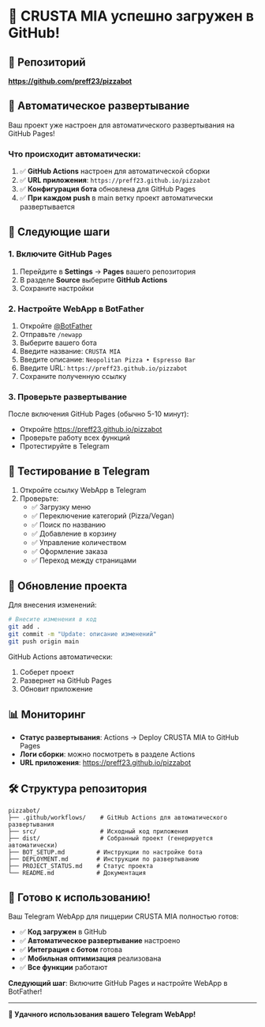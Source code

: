 # 🎉 CRUSTA MIA успешно загружен в GitHub!

## 📍 Репозиторий
**https://github.com/preff23/pizzabot**

## 🚀 Автоматическое развертывание

Ваш проект уже настроен для автоматического развертывания на GitHub Pages!

### Что происходит автоматически:
1. ✅ **GitHub Actions** настроен для автоматической сборки
2. ✅ **URL приложения**: `https://preff23.github.io/pizzabot`
3. ✅ **Конфигурация бота** обновлена для GitHub Pages
4. ✅ **При каждом push** в main ветку проект автоматически развертывается

## 🔧 Следующие шаги

### 1. Включите GitHub Pages
1. Перейдите в **Settings** → **Pages** вашего репозитория
2. В разделе **Source** выберите **GitHub Actions**
3. Сохраните настройки

### 2. Настройте WebApp в BotFather
1. Откройте [@BotFather](https://t.me/BotFather)
2. Отправьте `/newapp`
3. Выберите вашего бота
4. Введите название: `CRUSTA MIA`
5. Введите описание: `Neopolitan Pizza • Espresso Bar`
6. Введите URL: `https://preff23.github.io/pizzabot`
7. Сохраните полученную ссылку

### 3. Проверьте развертывание
После включения GitHub Pages (обычно 5-10 минут):
- Откройте https://preff23.github.io/pizzabot
- Проверьте работу всех функций
- Протестируйте в Telegram

## 📱 Тестирование в Telegram

1. Откройте ссылку WebApp в Telegram
2. Проверьте:
   - ✅ Загрузку меню
   - ✅ Переключение категорий (Pizza/Vegan)
   - ✅ Поиск по названию
   - ✅ Добавление в корзину
   - ✅ Управление количеством
   - ✅ Оформление заказа
   - ✅ Переход между страницами

## 🔄 Обновление проекта

Для внесения изменений:

```bash
# Внесите изменения в код
git add .
git commit -m "Update: описание изменений"
git push origin main
```

GitHub Actions автоматически:
1. Соберет проект
2. Развернет на GitHub Pages
3. Обновит приложение

## 📊 Мониторинг

- **Статус развертывания**: Actions → Deploy CRUSTA MIA to GitHub Pages
- **Логи сборки**: можно посмотреть в разделе Actions
- **URL приложения**: https://preff23.github.io/pizzabot

## 🛠️ Структура репозитория

```
pizzabot/
├── .github/workflows/    # GitHub Actions для автоматического развертывания
├── src/                  # Исходный код приложения
├── dist/                 # Собранный проект (генерируется автоматически)
├── BOT_SETUP.md         # Инструкции по настройке бота
├── DEPLOYMENT.md        # Инструкции по развертыванию
├── PROJECT_STATUS.md    # Статус проекта
└── README.md            # Документация
```

## 🎯 Готово к использованию!

Ваш Telegram WebApp для пиццерии CRUSTA MIA полностью готов:

- ✅ **Код загружен** в GitHub
- ✅ **Автоматическое развертывание** настроено
- ✅ **Интеграция с ботом** готова
- ✅ **Мобильная оптимизация** реализована
- ✅ **Все функции** работают

**Следующий шаг**: Включите GitHub Pages и настройте WebApp в BotFather!

---

**🍕 Удачного использования вашего Telegram WebApp!**
